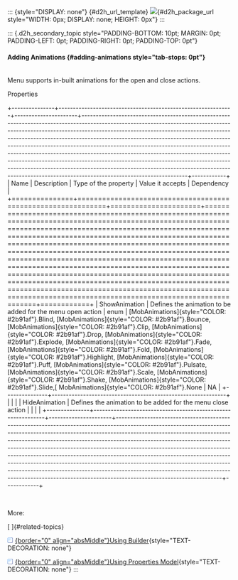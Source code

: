 ::: {style="DISPLAY: none"}
[](ms-xhelp:///?Id=d2h_url_template){#d2h_url_template} ![](!package_url!){#d2h_package_url style="WIDTH: 0px; DISPLAY: none; HEIGHT: 0px"}
:::

::: {.d2h_secondary_topic style="PADDING-BOTTOM: 10pt; MARGIN: 0pt; PADDING-LEFT: 0pt; PADDING-RIGHT: 0pt; PADDING-TOP: 0pt"}
#### Adding Animations {#adding-animations style="tab-stops: 0pt"}

\
Menu supports in-built animations for the open and close actions.

Properties

+---------------+-------------------------------------------------------------+----------------------+-------------------------------------------------------------------------------------------------------------------------------------------------------------------------------------------------------------------------------------------------------------------------------------------------------------------------------------------------------------------------------------------------------------------------------------------------------------------------------------------------------------------------------------------------------------------------------------------------------------------------------------------------------------------------------------+------------+
| Name          | Description                                                 | Type of the property | Value it accepts                                                                                                                                                                                                                                                                                                                                                                                                                                                                                                                                                                                                                                                                    | Dependency |
+===============+=============================================================+======================+=====================================================================================================================================================================================================================================================================================================================================================================================================================================================================================================================================================================================================================================================================================+============+
| ShowAnimation | Defines the animation to be added for the menu open action  | enum                 | [MobAnimations]{style="COLOR: #2b91af"}.Blind, [MobAnimations]{style="COLOR: #2b91af"}.Bounce, [MobAnimations]{style="COLOR: #2b91af"}.Clip, [MobAnimations]{style="COLOR: #2b91af"}.Drop, [MobAnimations]{style="COLOR: #2b91af"}.Explode, [MobAnimations]{style="COLOR: #2b91af"}.Fade, [MobAnimations]{style="COLOR: #2b91af"}.Fold, [MobAnimations]{style="COLOR: #2b91af"}.Highlight, [MobAnimations]{style="COLOR: #2b91af"}.Puff, [MobAnimations]{style="COLOR: #2b91af"}.Pulsate, [MobAnimations]{style="COLOR: #2b91af"}.Scale, [MobAnimations]{style="COLOR: #2b91af"}.Shake, [MobAnimations]{style="COLOR: #2b91af"}.Slide,[ MobAnimations]{style="COLOR: #2b91af"}.None | NA         |
+---------------+-------------------------------------------------------------+                      |                                                                                                                                                                                                                                                                                                                                                                                                                                                                                                                                                                                                                                                                                     |            |
| HideAnimation | Defines the animation to be added for the menu close action |                      |                                                                                                                                                                                                                                                                                                                                                                                                                                                                                                                                                                                                                                                                                     |            |
+---------------+-------------------------------------------------------------+----------------------+-------------------------------------------------------------------------------------------------------------------------------------------------------------------------------------------------------------------------------------------------------------------------------------------------------------------------------------------------------------------------------------------------------------------------------------------------------------------------------------------------------------------------------------------------------------------------------------------------------------------------------------------------------------------------------------+------------+

 

More:

[ ]{#related-topics}

[![](button.gif){border="0" align="absMiddle"}Using Builder](ms-xhelp:///?Id=8b7bd837-b2e1-4497-8444-dac64895c2a3){style="TEXT-DECORATION: none"}

[![](button.gif){border="0" align="absMiddle"}Using Properties Model](ms-xhelp:///?Id=f6e00471-cd35-40b8-b6b8-a9612ac6ef43){style="TEXT-DECORATION: none"}
:::
